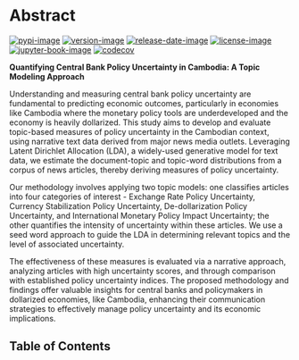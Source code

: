 # Abstract

[![pypi-image]][pypi-url]
[![version-image]][release-url]
[![release-date-image]][release-url]
[![license-image]][license-url]
[![jupyter-book-image]][docs-url]
[![codecov][codecov-image]][codecov-url]

<!-- Links: -->

[hyperfast python template]: https://github.com/entelecheia/hyperfast-python-template
[codecov-image]: https://codecov.io/gh/entelecheia/nbcpu/branch/main/graph/badge.svg?token=P414TXNSHY
[codecov-url]: https://codecov.io/gh/entelecheia/nbcpu
[pypi-image]: https://img.shields.io/pypi/v/nbcpu
[license-image]: https://img.shields.io/github/license/entelecheia/nbcpu
[license-url]: https://github.com/entelecheia/nbcpu/blob/main/LICENSE
[version-image]: https://img.shields.io/github/v/release/entelecheia/nbcpu?sort=semver
[release-date-image]: https://img.shields.io/github/release-date/entelecheia/nbcpu
[release-url]: https://github.com/entelecheia/nbcpu/releases
[jupyter-book-image]: https://jupyterbook.org/en/stable/_images/badge.svg
[repo-url]: https://github.com/entelecheia/nbcpu
[pypi-url]: https://pypi.org/project/nbcpu
[docs-url]: https://nbcpu.entelecheia.ai
[changelog]: https://github.com/entelecheia/nbcpu/blob/main/CHANGELOG.md
[contributing guidelines]: https://github.com/entelecheia/nbcpu/blob/main/CONTRIBUTING.md

<!-- Links: -->

**Quantifying Central Bank Policy Uncertainty in Cambodia: A Topic Modeling Approach**

Understanding and measuring central bank policy uncertainty are fundamental to predicting economic outcomes, particularly in economies like Cambodia where the monetary policy tools are underdeveloped and the economy is heavily dollarized. This study aims to develop and evaluate topic-based measures of policy uncertainty in the Cambodian context, using narrative text data derived from major news media outlets. Leveraging Latent Dirichlet Allocation (LDA), a widely-used generative model for text data, we estimate the document-topic and topic-word distributions from a corpus of news articles, thereby deriving measures of policy uncertainty.

Our methodology involves applying two topic models: one classifies articles into four categories of interest - Exchange Rate Policy Uncertainty, Currency Stabilization Policy Uncertainty, De-dollarization Policy Uncertainty, and International Monetary Policy Impact Uncertainty; the other quantifies the intensity of uncertainty within these articles. We use a seed word approach to guide the LDA in determining relevant topics and the level of associated uncertainty.

The effectiveness of these measures is evaluated via a narrative approach, analyzing articles with high uncertainty scores, and through comparison with established policy uncertainty indices. The proposed methodology and findings offer valuable insights for central banks and policymakers in dollarized economies, like Cambodia, enhancing their communication strategies to effectively manage policy uncertainty and its economic implications.

## Table of Contents

```{tableofcontents}

```
